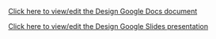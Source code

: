 [Click here to view/edit the Design Google Docs document](https://docs.google.com/document/d/1Lh40owOFS1P5ASJcQiY3Aa0lBweETQ844C6pv1NOwJI/edit?usp=sharing)

[Click here to view/edit the Design Google Slides presentation](https://docs.google.com/presentation/d/1JDr27Sner8abVr__ON03pi8yIGtpRF0--ex3mI_7b8A/edit#slide=id.g30768f15c10_0_58)
